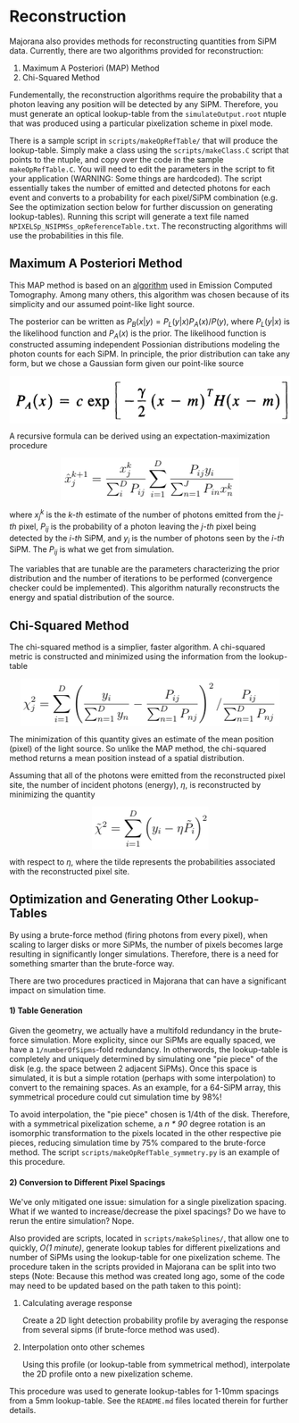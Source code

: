 # Reconstruction
Majorana also provides methods for reconstructing quantities from SiPM data. Currently, there are two algorithms provided for reconstruction:
1. Maximum A Posteriori (MAP) Method 
2. Chi-Squared Method

Fundementally, the reconstruction algorithms require the probability that a photon leaving any position will be detected by any SiPM. Therefore, you must generate an optical lookup-table from the `simulateOutput.root` ntuple that was produced using a particular pixelization scheme in pixel mode. 

There is a sample script in `scripts/makeOpRefTable/` that will produce the lookup-table. Simply make a class using the `scripts/makeClass.C` script that points to the ntuple, and copy over the code in the sample `makeOpRefTable.C`. You will need to edit the parameters in the script to fit your application (WARNING: Some things are hardcoded). The script essentially takes the number of emitted and detected photons for each event and converts to a probability for each pixel/SiPM combination (e.g. See the optimization section below for further discussion on generating lookup-tables). Running this script will generate a text file named `NPIXELSp_NSIPMSs_opReferenceTable.txt`. The reconstructing algorithms will use the probabilities in this file.

## Maximum A Posteriori Method
This MAP method is based on an [algorithm](https://ieeexplore.ieee.org/document/4307826) used in Emission Computed Tomography. Among many others, this algorithm was chosen because of its simplicity and our assumed point-like light source.

The posterior can be written as *P*<sub>*B*</sub>(*x*|*y*) = *P*<sub>*L*</sub>(*y*|*x*)*P*<sub>*A*</sub>(*x*)/*P*(*y*), where *P*<sub>*L*</sub>(*y*|*x*) is the likelihood function and *P*<sub>*A*</sub>(*x*) is the prior. The likelihood function is constructed assuming independent Possionian distributions modeling the photon counts for each SiPM. In principle, the prior distribution can take any form, but we chose a Gaussian form given our point-like source

<p align="center">
<img align="center" src="map_prior.png">

 A recursive formula can be derived using an expectation-maximization procedure

<p align="center">
<img align="center" src="map2.png">

where *x*<sub>*j*</sub><sup>*k*</sup> is the *k-th* estimate of the number of photons emitted from the *j-th* pixel, *P*<sub>*ij*</sub> is the probability of a photon leaving the *j-th* pixel being detected by the *i-th* SiPM, and *y*<sub>*i*</sub> is the number of photons seen by the *i-th* SiPM. The *P*<sub>*ij*</sub> is what we get from simulation.

The variables that are tunable are the parameters characterizing the prior distribution and the number of iterations to be performed (convergence checker could be implemented). This algorithm naturally reconstructs the energy and spatial distribution of the source.

## Chi-Squared Method
The chi-squared method is a simplier, faster algorithm. A chi-squared metric is constructed and minimized using the information from the lookup-table

<p align="center">
<img align="center" src="chi2_1.png">

The minimization of this quantity gives an estimate of the mean position (pixel) of the light source. So unlike the MAP method, the chi-squared method returns a mean position instead of a spatial distribution. 

Assuming that all of the photons were emitted from the reconstructed pixel site, the number of incident photons (energy), *η*, is reconstructed by minimizing the quantity

<p align="center">
<img align="center" src="chi2_2.png">

with respect to *η*, where the tilde represents the probabilities associated with the reconstructed pixel site.


## Optimization and Generating Other Lookup-Tables
By using a brute-force method (firing photons from every pixel), when scaling to larger disks or more SiPMs, the number of pixels becomes large resulting in significantly longer simulations. Therefore, there is a need for something smarter than the brute-force way.

There are two procedures practiced in Majorana that can have a significant impact on simulation time.

#### 1) Table Generation
Given the geometry, we actually have a multifold redundancy in the brute-force simulation. More explicity, since our SiPMs are equally spaced, we have a `1/numberOfSipms`-fold redundancy. In otherwords, the lookup-table is completely and uniquely determined by simulating one "pie piece" of the disk (e.g. the space between 2 adjacent SiPMs). Once this space is simulated, it is but a simple rotation (perhaps with some interpolation) to convert to the remaining spaces. As an example, for a 64-SiPM array, this symmetrical procedure could cut simulation time by 98%!

To avoid interpolation, the "pie piece" chosen is 1/4th of the disk. Therefore, with a symmetrical pixelization scheme, a *n * 90* degree rotation is an isomorphic transformation to the pixels located in the other respective pie pieces, reducing simulation time by 75% compared to the brute-force method. The script `scripts/makeOpRefTable_symmetry.py` is an example of this procedure.

#### 2) Conversion to Different Pixel Spacings
We've only mitigated one issue: simulation for a single pixelization spacing. What if we wanted to increase/decrease the pixel spacings? Do we have to rerun the entire simulation? Nope. 

Also provided are scripts, located in `scripts/makeSplines/`, that allow one to quickly, *O(1 minute)*, generate lookup tables for different pixelizations and number of SiPMs using the lookup-table for one pixelization scheme. The procedure taken in the scripts provided in Majorana can be split into two steps (Note: Because this method was created long ago, some of the code may need to be updated based on the path taken to this point):
1. Calculating average response
    
    Create a 2D light detection probability profile by averaging the response from several sipms (if brute-force method was used). 

2. Interpolation onto other schemes

    Using this profile (or lookup-table from symmetrical method), interpolate the 2D profile onto a new pixelization scheme.

This procedure was used to generate lookup-tables for 1-10mm spacings from a 5mm lookup-table. See the `README.md` files located therein for further details.